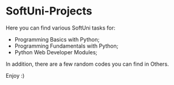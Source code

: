 # SoftUni-Projects
 
Here you can find various SoftUni tasks for:
- Programming Basics with Python;
- Programming Fundamentals with Python;
- Python Web Developer Modules;

In addition, there are a few random codes you can find in Others.

Enjoy :)